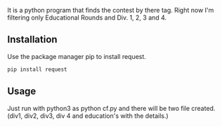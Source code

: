 It is a python program that finds the contest by there tag.
Right now I'm filtering only Educational Rounds and Div. 1, 2, 3 and 4.

## Installation

Use the package manager pip to install request.

```bash
pip install request
```

## Usage

Just run with python3 as python cf.py and there will be two file created.(div1, div2, div3, div 4 and education's with the details.)
